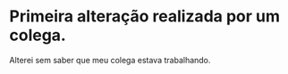 # Primeira alteração realizada por um colega.

Alterei sem saber que meu colega estava trabalhando.
